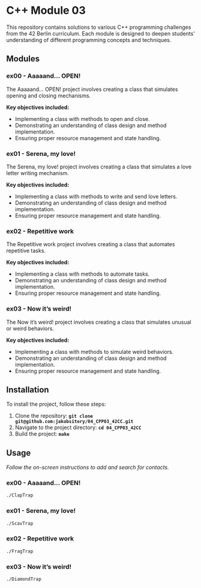 # **C++ Module 03**

This repository contains solutions to various C++ programming challenges from the 42 Berlin curriculum. Each module is designed to deepen students' understanding of different programming concepts and techniques.

## **Modules**

### **ex00 - Aaaaand... OPEN!**
The Aaaaand... OPEN! project involves creating a class that simulates opening and closing mechanisms.

**Key objectives included:**

- Implementing a class with methods to open and close.
- Demonstrating an understanding of class design and method implementation.
- Ensuring proper resource management and state handling.

### **ex01 - Serena, my love!**
The Serena, my love! project involves creating a class that simulates a love letter writing mechanism.

**Key objectives included:**

- Implementing a class with methods to write and send love letters.
- Demonstrating an understanding of class design and method implementation.
- Ensuring proper resource management and state handling.

### **ex02 - Repetitive work**
The Repetitive work project involves creating a class that automates repetitive tasks.

**Key objectives included:**

- Implementing a class with methods to automate tasks.
- Demonstrating an understanding of class design and method implementation.
- Ensuring proper resource management and state handling.

### **ex03 - Now it’s weird!**
The Now it’s weird! project involves creating a class that simulates unusual or weird behaviors.

**Key objectives included:**

- Implementing a class with methods to simulate weird behaviors.
- Demonstrating an understanding of class design and method implementation.
- Ensuring proper resource management and state handling.

## **Installation**

To install the project, follow these steps:

1. Clone the repository: **`git clone git@github.com:jakobsitory/04_CPP03_42CC.git`**
2. Navigate to the project directory: **`cd 04_CPP03_42CC`**
3. Build the project: **`make`**

## **Usage**
_Follow the on-screen instructions to add and search for contacts._

### **ex00 - Aaaaand... OPEN!**
```bash
./ClapTrap
```
### **ex01 - Serena, my love!**
```bash
./ScavTrap
```
### **ex02 - Repetitive work**
```bash
./FragTrap
```
### **ex03 - Now it’s weird!**
```bash
./DiamondTrap
```
